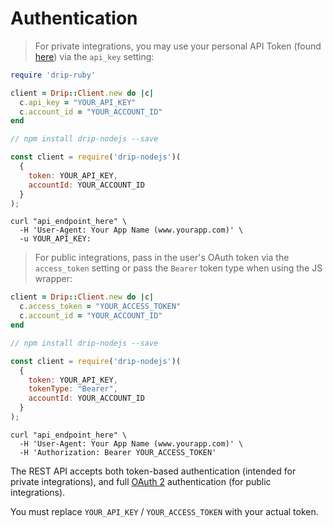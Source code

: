 # Authentication

> For private integrations, you may use your personal API Token (found [here](https://www.getdrip.com/user/edit)) via the `api_key` setting:

```ruby
require 'drip-ruby'

client = Drip::Client.new do |c|
  c.api_key = "YOUR_API_KEY"
  c.account_id = "YOUR_ACCOUNT_ID"
end
```

```javascript
// npm install drip-nodejs --save

const client = require('drip-nodejs')(
  {
    token: YOUR_API_KEY,
    accountId: YOUR_ACCOUNT_ID
  }
);
```

```shell
curl "api_endpoint_here" \
  -H 'User-Agent: Your App Name (www.yourapp.com)' \
  -u YOUR_API_KEY:
```

> For public integrations, pass in the user's OAuth token via the `access_token` setting or pass the `Bearer` token type when using the JS wrapper:

```ruby
client = Drip::Client.new do |c|
  c.access_token = "YOUR_ACCESS_TOKEN"
  c.account_id = "YOUR_ACCOUNT_ID"
end
```

```javascript
// npm install drip-nodejs --save

const client = require('drip-nodejs')(
  {
    token: YOUR_API_KEY,
    tokenType: "Bearer",
    accountId: YOUR_ACCOUNT_ID
  }
);
```

```shell
curl "api_endpoint_here" \
  -H 'User-Agent: Your App Name (www.yourapp.com)' \
  -H 'Authorization: Bearer YOUR_ACCESS_TOKEN'
```

The REST API accepts both token-based authentication (intended for private integrations),
and full [OAuth 2](http://oauth.net/2/) authentication (for public integrations).

<aside class="notice">
You must replace <code>YOUR_API_KEY</code> / <code>YOUR_ACCESS_TOKEN</code> with your actual token.
</aside>
